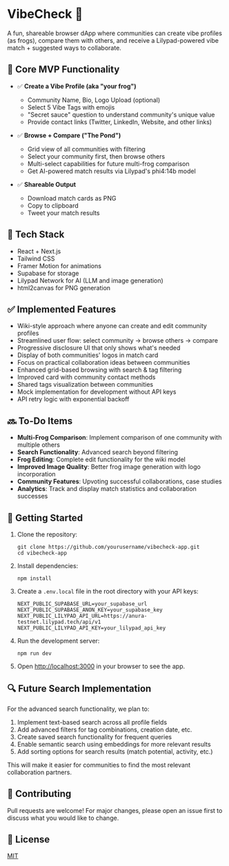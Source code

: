 # VibeCheck 🐸

A fun, shareable browser dApp where communities can create vibe profiles (as frogs), compare them with others, and receive a Lilypad-powered vibe match + suggested ways to collaborate.

## 🎯 Core MVP Functionality

- ✅ **Create a Vibe Profile (aka "your frog")**
  - Community Name, Bio, Logo Upload (optional)
  - Select 5 Vibe Tags with emojis
  - "Secret sauce" question to understand community's unique value
  - Provide contact links (Twitter, LinkedIn, Website, and other links)

- ✅ **Browse + Compare ("The Pond")**
  - Grid view of all communities with filtering
  - Select your community first, then browse others
  - Multi-select capabilities for future multi-frog comparison
  - Get AI-powered match results via Lilypad's phi4:14b model

- ✅ **Shareable Output**
  - Download match cards as PNG
  - Copy to clipboard
  - Tweet your match results 

## 🧱 Tech Stack

- React + Next.js
- Tailwind CSS
- Framer Motion for animations
- Supabase for storage
- Lilypad Network for AI (LLM and image generation)
- html2canvas for PNG generation

## ✅ Implemented Features

- Wiki-style approach where anyone can create and edit community profiles
- Streamlined user flow: select community → browse others → compare
- Progressive disclosure UI that only shows what's needed
- Display of both communities' logos in match card
- Focus on practical collaboration ideas between communities
- Enhanced grid-based browsing with search & tag filtering
- Improved card with community contact methods
- Shared tags visualization between communities
- Mock implementation for development without API keys
- API retry logic with exponential backoff

## 🔜 To-Do Items

- **Multi-Frog Comparison**: Implement comparison of one community with multiple others
- **Search Functionality**: Advanced search beyond filtering
- **Frog Editing**: Complete edit functionality for the wiki model
- **Improved Image Quality**: Better frog image generation with logo incorporation
- **Community Features**: Upvoting successful collaborations, case studies
- **Analytics**: Track and display match statistics and collaboration successes

## 🚀 Getting Started

1. Clone the repository:
   ```
   git clone https://github.com/yourusername/vibecheck-app.git
   cd vibecheck-app
   ```

2. Install dependencies:
   ```
   npm install
   ```

3. Create a `.env.local` file in the root directory with your API keys:
   ```
   NEXT_PUBLIC_SUPABASE_URL=your_supabase_url
   NEXT_PUBLIC_SUPABASE_ANON_KEY=your_supabase_key
   NEXT_PUBLIC_LILYPAD_API_URL=https://anura-testnet.lilypad.tech/api/v1
   NEXT_PUBLIC_LILYPAD_API_KEY=your_lilypad_api_key
   ```

4. Run the development server:
   ```
   npm run dev
   ```

5. Open [http://localhost:3000](http://localhost:3000) in your browser to see the app.

## 🔍 Future Search Implementation

For the advanced search functionality, we plan to:

1. Implement text-based search across all profile fields
2. Add advanced filters for tag combinations, creation date, etc.
3. Create saved search functionality for frequent queries
4. Enable semantic search using embeddings for more relevant results
5. Add sorting options for search results (match potential, activity, etc.)

This will make it easier for communities to find the most relevant collaboration partners.

## 🌟 Contributing

Pull requests are welcome! For major changes, please open an issue first to discuss what you would like to change.

## 📄 License

[MIT](LICENSE)
